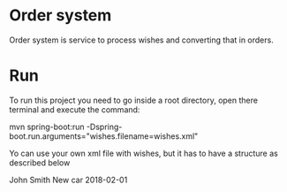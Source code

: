 # Order system

Order system is service to process wishes and converting that in orders.

# Run

To run this project you need to go inside a root directory, open there terminal and execute the command:

mvn spring-boot:run -Dspring-boot.run.arguments="wishes.filename=wishes.xml"

Yo can use your own xml file with wishes, but it has to have a structure as described below

<wishes>
    <wish>
        <child>
            <first-name>John</first-name>
            <last-name>Smith</last-name>
        </child>
        <text>New car</text>
        <datetime>2018-02-01</datetime>
    </wish>    
</wishes>
